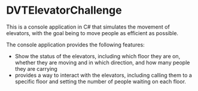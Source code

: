 # DVTElevatorChallenge

This is a console application in C# that simulates the movement of elevators, with the goal being to move people as efficient as possible.

The console application provides the following features:
- Show the status of the elevators, including which floor they are on, whether they are moving and in which direction, and how many people they are carrying
- provides a way to interact with the elevators, including calling them to a specific floor and setting the number of people waiting on each floor.
